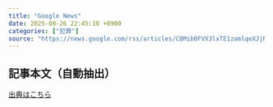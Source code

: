 ```yaml
---
title: "Google News"
date: 2025-09-26 22:45:10 +0900
categories: ["犯罪"]
source: "https://news.google.com/rss/articles/CBMib0FVX3lxTE1zamlqeXJjN3AwbmJCS0pGeVNBUGRWaUpzSGx5X2NYVDdrZFRDNERJLUR0Vm5LalM0anctUTBoZ0JRZWlnbURGUDVqbFU4R2o0aVRiY1p5cU5mOEVZT1ozbGFubDZsUnplTGJLLXdqVQ?oc=5"
---
```


## 記事本文（自動抽出）
<body class="y0K44d EA71Tc" id="readabilityBody"></body>

[出典はこちら](https://news.google.com/rss/articles/CBMib0FVX3lxTE1zamlqeXJjN3AwbmJCS0pGeVNBUGRWaUpzSGx5X2NYVDdrZFRDNERJLUR0Vm5LalM0anctUTBoZ0JRZWlnbURGUDVqbFU4R2o0aVRiY1p5cU5mOEVZT1ozbGFubDZsUnplTGJLLXdqVQ?oc=5)
